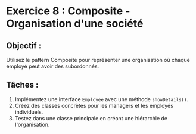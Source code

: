 # Exercice 8 : Composite - Organisation d'une société

## Objectif :
Utilisez le pattern Composite pour représenter une organisation où chaque employé peut avoir des subordonnés.

## Tâches :
1. Implémentez une interface `Employee` avec une méthode `showDetails()`.
2. Créez des classes concrètes pour les managers et les employés individuels.
3. Testez dans une classe principale en créant une hiérarchie de l'organisation.